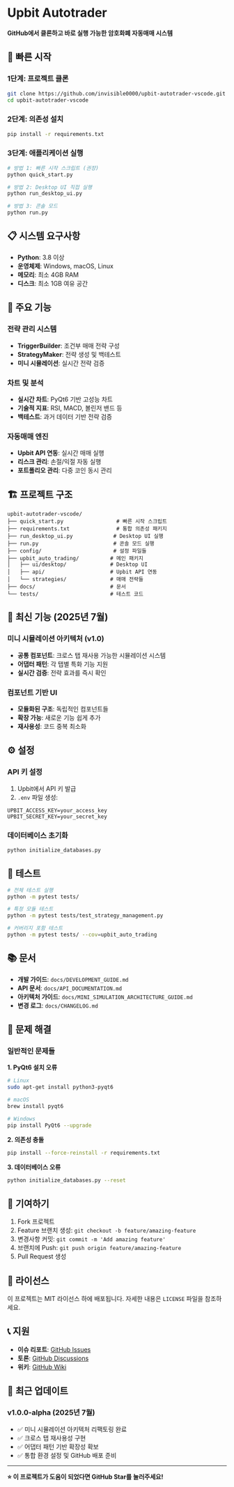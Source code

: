 # Upbit Autotrader

**GitHub에서 클론하고 바로 실행 가능한 암호화폐 자동매매 시스템**

## 🚀 빠른 시작

### 1단계: 프로젝트 클론
```bash
git clone https://github.com/invisible0000/upbit-autotrader-vscode.git
cd upbit-autotrader-vscode
```

### 2단계: 의존성 설치
```bash
pip install -r requirements.txt
```

### 3단계: 애플리케이션 실행
```bash
# 방법 1: 빠른 시작 스크립트 (권장)
python quick_start.py

# 방법 2: Desktop UI 직접 실행
python run_desktop_ui.py

# 방법 3: 콘솔 모드
python run.py
```

## 📋 시스템 요구사항

- **Python**: 3.8 이상
- **운영체제**: Windows, macOS, Linux
- **메모리**: 최소 4GB RAM
- **디스크**: 최소 1GB 여유 공간

## 🔧 주요 기능

### 전략 관리 시스템
- **TriggerBuilder**: 조건부 매매 전략 구성
- **StrategyMaker**: 전략 생성 및 백테스트
- **미니 시뮬레이션**: 실시간 전략 검증

### 차트 및 분석
- **실시간 차트**: PyQt6 기반 고성능 차트
- **기술적 지표**: RSI, MACD, 볼린저 밴드 등
- **백테스트**: 과거 데이터 기반 전략 검증

### 자동매매 엔진
- **Upbit API 연동**: 실시간 매매 실행
- **리스크 관리**: 손절/익절 자동 실행
- **포트폴리오 관리**: 다중 코인 동시 관리

## 🏗️ 프로젝트 구조

```
upbit-autotrader-vscode/
├── quick_start.py                 # 빠른 시작 스크립트
├── requirements.txt               # 통합 의존성 패키지
├── run_desktop_ui.py             # Desktop UI 실행
├── run.py                        # 콘솔 모드 실행
├── config/                       # 설정 파일들
├── upbit_auto_trading/          # 메인 패키지
│   ├── ui/desktop/              # Desktop UI
│   ├── api/                     # Upbit API 연동
│   └── strategies/              # 매매 전략들
├── docs/                        # 문서
└── tests/                       # 테스트 코드
```

## 🎯 최신 기능 (2025년 7월)

### 미니 시뮬레이션 아키텍처 (v1.0)
- **공통 컴포넌트**: 크로스 탭 재사용 가능한 시뮬레이션 시스템
- **어댑터 패턴**: 각 탭별 특화 기능 지원
- **실시간 검증**: 전략 효과를 즉시 확인

### 컴포넌트 기반 UI
- **모듈화된 구조**: 독립적인 컴포넌트들
- **확장 가능**: 새로운 기능 쉽게 추가
- **재사용성**: 코드 중복 최소화

## ⚙️ 설정

### API 키 설정
1. Upbit에서 API 키 발급
2. `.env` 파일 생성:
```env
UPBIT_ACCESS_KEY=your_access_key
UPBIT_SECRET_KEY=your_secret_key
```

### 데이터베이스 초기화
```bash
python initialize_databases.py
```

## 🧪 테스트

```bash
# 전체 테스트 실행
python -m pytest tests/

# 특정 모듈 테스트
python -m pytest tests/test_strategy_management.py

# 커버리지 포함 테스트
python -m pytest tests/ --cov=upbit_auto_trading
```

## 📚 문서

- **개발 가이드**: `docs/DEVELOPMENT_GUIDE.md`
- **API 문서**: `docs/API_DOCUMENTATION.md`
- **아키텍처 가이드**: `docs/MINI_SIMULATION_ARCHITECTURE_GUIDE.md`
- **변경 로그**: `docs/CHANGELOG.md`

## 🐛 문제 해결

### 일반적인 문제들

**1. PyQt6 설치 오류**
```bash
# Linux
sudo apt-get install python3-pyqt6

# macOS
brew install pyqt6

# Windows
pip install PyQt6 --upgrade
```

**2. 의존성 충돌**
```bash
pip install --force-reinstall -r requirements.txt
```

**3. 데이터베이스 오류**
```bash
python initialize_databases.py --reset
```

## 🤝 기여하기

1. Fork 프로젝트
2. Feature 브랜치 생성: `git checkout -b feature/amazing-feature`
3. 변경사항 커밋: `git commit -m 'Add amazing feature'`
4. 브랜치에 Push: `git push origin feature/amazing-feature`
5. Pull Request 생성

## 📄 라이선스

이 프로젝트는 MIT 라이선스 하에 배포됩니다. 자세한 내용은 `LICENSE` 파일을 참조하세요.

## 📞 지원

- **이슈 리포트**: [GitHub Issues](https://github.com/invisible0000/upbit-autotrader-vscode/issues)
- **토론**: [GitHub Discussions](https://github.com/invisible0000/upbit-autotrader-vscode/discussions)
- **위키**: [GitHub Wiki](https://github.com/invisible0000/upbit-autotrader-vscode/wiki)

## 🎉 최근 업데이트

### v1.0.0-alpha (2025년 7월)
- ✅ 미니 시뮬레이션 아키텍처 리팩토링 완료
- ✅ 크로스 탭 재사용성 구현
- ✅ 어댑터 패턴 기반 확장성 확보
- ✅ 통합 환경 설정 및 GitHub 배포 준비

---

**⭐ 이 프로젝트가 도움이 되었다면 GitHub Star를 눌러주세요!**
